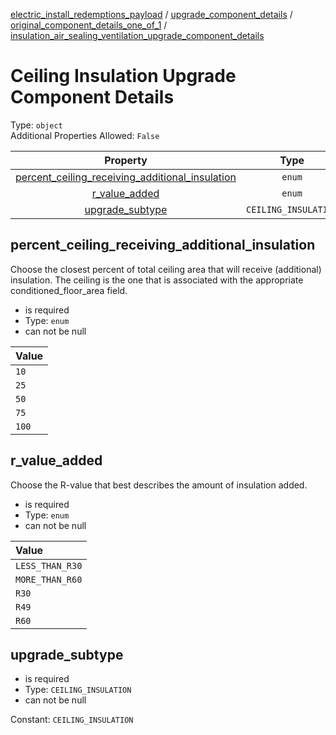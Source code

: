 


  
[electric_install_redemptions_payload](electric_install_redemptions_payload.md) / [upgrade_component_details](upgrade_component_details.md) / [original_component_details_one_of_1](original_component_details_one_of_1.md) / [insulation_air_sealing_ventilation_upgrade_component_details](insulation_air_sealing_ventilation_upgrade_component_details.md)
# Ceiling Insulation Upgrade Component Details
  
Type: `object`  
Additional Properties Allowed: `False`  
  

|Property|Type|Required|Format|Title|
| :---: | :---: | :---: | :---: | :---: |
|[percent_ceiling_receiving_additional_insulation](#percent_ceiling_receiving_additional_insulation)|`enum`|:white_check_mark:|||
|[r_value_added](#r_value_added)|`enum`|:white_check_mark:|||
|[upgrade_subtype](#upgrade_subtype)|`CEILING_INSULATION`|:white_check_mark:|||

## percent_ceiling_receiving_additional_insulation
  
Choose the closest percent of total ceiling area that will receive (additional) insulation. The ceiling is the one that is associated with the appropriate conditioned_floor_area field.  
  

- is required
- Type: `enum`
- can not be null
  

|Value|
| :--- |
|`10`|
|`25`|
|`50`|
|`75`|
|`100`|

## r_value_added
  
Choose the R-value that best describes the amount of insulation added.  
  

- is required
- Type: `enum`
- can not be null
  

|Value|
| :--- |
|`LESS_THAN_R30`|
|`MORE_THAN_R60`|
|`R30`|
|`R49`|
|`R60`|

## upgrade_subtype
  
  
  

- is required
- Type: `CEILING_INSULATION`
- can not be null
  
Constant: `CEILING_INSULATION`